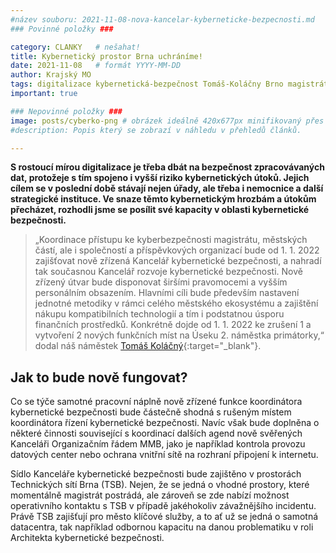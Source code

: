 ```yaml
---
#název souboru: 2021-11-08-nova-kancelar-kyberneticke-bezpecnosti.md
### Povinné položky ###

category: CLANKY   # nešahat!
title: Kybernetický prostor Brna uchráníme! 
date: 2021-11-08   # formát YYYY-MM-DD
author: Krajský MO
tags: digitalizace kybernetická-bezpečnost Tomáš-Koláčny Brno magistrát  # kategorie odděleny mezerami, např. volby zemědělství životní-prostředí piráti (viz https://jihomoravsky.pirati.cz/tags/)
important: true

### Nepovinné položky ###
image: posts/cyberko-png # obrázek ideálně 420x677px minifikovaný přes https://tinypng.com/
#description: Popis který se zobrazí v náhledu v přehledů článků.

---
```

**S rostoucí mírou digitalizace je třeba dbát na bezpečnost zpracovávaných dat, protožeje s tím spojeno i vyšší riziko kybernetických útoků. Jejich cílem se v poslední době stávají nejen úřady, ale třeba i nemocnice a další strategické instituce. Ve snaze těmto kybernetickým hrozbám a útokům přecházet, rozhodli jsme se posílit své kapacity v oblasti kybernetické bezpečnosti.** 

> „Koordinace přístupu ke kyberbezpečnosti magistrátu, městských částí, ale i společností a příspěvkových organizací bude od 1. 1. 2022 zajišťovat nově zřízená Kancelář kybernetické bezpečnosti, a nahradí tak současnou Kancelář rozvoje kybernetické bezpečnosti. Nově zřízený útvar bude disponovat širšími pravomocemi a vyšším personálním obsazením. Hlavními cíli bude především nastavení jednotné metodiky v rámci celého městského ekosystému a zajištění nákupu kompatibilních technologií a tím i podstatnou úsporu finančních prostředků. Konkrétně dojde od 1. 1. 2022 ke zrušení 1 a vytvoření 2 nových funkčních míst na Úseku 2. náměstka primátorky,“ dodal náš náměstek [Tomáš Koláčný](https://jihomoravsky.pirati.cz/lide/tomas-kolacny/){:target="_blank"}.
>

## Jak to bude nově fungovat? 

Co se týče samotné pracovní náplně nově zřízené funkce koordinátora kybernetické bezpečnosti bude částečně shodná s rušeným místem koordinátora řízení kybernetické bezpečnosti. Navíc však bude doplněna o některé činnosti související s koordinací dalších agend nově svěřených Kanceláři Organizačním řádem MMB, jako je například kontrola provozu datových center nebo ochrana vnitřní sítě na rozhraní připojení k internetu.

Sídlo Kanceláře kybernetické bezpečnosti bude zajištěno v prostorách Technických sítí Brna (TSB). Nejen, že se jedná o vhodné prostory, které momentálně magistrát postrádá, ale zároveň se zde nabízí možnost operativního kontaktu s TSB v případě jakéhokoliv závažnějšího incidentu. Právě TSB zajišťují pro město klíčové služby, a to ať už se jedná o samotná datacentra, tak například odbornou kapacitu na danou problematiku v roli Architekta kybernetické bezpečnosti.
